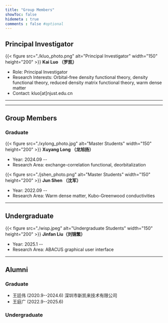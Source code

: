 ```yaml
---
title: "Group Members"
showToc: false
hidemeta : true
comments : false #optional
---
```



## Principal Investigator
{{< figure src="./kluo_photo.png" alt="Principal Investigator" width="150" height="200" >}}
**Kai Luo （罗凯）**
- Role:  Principal Investigator
- Research Interests: Orbital-free density functional theory, density functional theory, reduced density matrix functional theory, warm dense matter
- Contact: kluo[at]njust.edu.cn


---

<!-- ## Postdocs
<img src="https://via.placeholder.com/150" alt="Postdoc" width="150" height="150">
**Dr. Alice Johnson**
- Research Area: Computational Biology
- Contact: alice.johnson@example.com

<img src="https://via.placeholder.com/150" alt="Postdoc" width="150" height="150">
**Dr. Bob Williams**
- Research Area: Cybersecurity
- Contact: bob.williams@example.com -->

---

## Group Members
<!-- ### Masters -->

### Graduate

{{< figure src="./xylong_photo.jpg" alt="Master Students" width="150" height="200" >}}
**Xuyang Long （龙旭扬）**
- Year: 2024.09 --
- Research Area: exchange-correlation functional, deorbitalization


{{< figure src="./jshen_photo.png" alt="Master Students" width="150" height="200" >}}
**Jun Shen （沈军）**
- Year: 2022.09 --
- Research Area: Warm dense matter, Kubo-Greenwood conductivities
<!-- - Contact:  -->
<!-- 
{{< figure src="./tgwang_photo.jpg" alt="Master Students" width="150" height="200" >}}
**Tingguang Wang (王庭广）**
- Year: 2022--2024
- Research Area: Direct minimization, Reduced density matrix functional theory -->
<!-- - Contact:  -->

---

## Undergraduate

{{< figure src="./wisp.jpeg" alt="Undergraduate Students" width="150" height="200" >}}
**Jinfan Liu（刘锦繁）**
- Year: 2025.1 --
- Research Area: ABACUS graphical user interface


<!-- ### Ph.D. -->

---

## Alumni
<!-- Order by year -->
### Graduate

-  王廷伟 (2020.9--2024.6) 深圳市新凯来技术有限公司
-  王庭广 (2022.9--2025.6) 
  
### Undergraduate


<!-- {{< figure src="./twwang_photo.jpg" alt="Alumni" width="150" height="200" >}}
**Tingwei Wang （王廷伟）**
-  2021--2024 (co-supervisor: Ruifeng Lu)
- Post-Graduation Destinations: 深圳市新凯来技术有限公司 -->
<!-- - Research Interests: kinetic energy density functionals, orbital-free DFT -->
<!-- - Contact: tabloidw@outlook.com -->

<!-- {{< figure src="./tgwang_photo.jpg" alt="Alumni" width="150" height="200" >}}
**Tingguang Wang （王庭广）**
- Year: 2022--2025
- Post-Graduation Destinations:  -->
<!-- - Research Interests: Direct minimization, Reduced density matrix functional theory -->